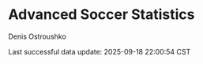 # Advanced Soccer Statistics
Denis Ostroushko

<!-- gfm -->

Last successful data update: 2025-09-18 22:00:54 CST
